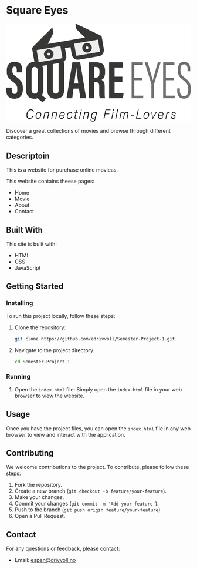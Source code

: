 # Square Eyes

![image](./images/SquareEyes_Logo.png)

Discover a great collections of movies and browse through different categories.

## Descriptoin

This is a website for purchase online movieas.

This website contains theese pages:

- Home
- Movie
- About
- Contact

## Built With
This site is bulit with:
- HTML
- CSS
- JavaScript

## Getting Started

### Installing

To run this project locally, follow these steps:

1. Clone the repository:
    ```bash
    git clone https://github.com/edrivvoll/Semester-Project-1.git
    ```

2. Navigate to the project directory:
    ```bash
    cd Semester-Project-1
    ```

### Running

1. Open the `index.html` file:
    Simply open the `index.html` file in your web browser to view the website.

## Usage

Once you have the project files, you can open the `index.html` file in any web browser to view and interact with the application.


## Contributing

We welcome contributions to the project. To contribute, please follow these steps:

1. Fork the repository.
2. Create a new branch (`git checkout -b feature/your-feature`).
3. Make your changes.
4. Commit your changes (`git commit -m 'Add your feature'`).
5. Push to the branch (`git push origin feature/your-feature`).
6. Open a Pull Request.

## Contact

For any questions or feedback, please contact:

- Email: espen@drivvoll.no
